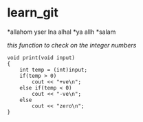 # learn_git
*allahom yser lna alhal
*ya allh
*salam


_this function to check on the integer numbers_
```
void print(void input)
{
	int temp = (int)input;
	if(temp > 0)
		cout << "+ve\n";
	else if(temp < 0)
		cout << "-ve\n";
	else
		cout << "zero\n";
}
```